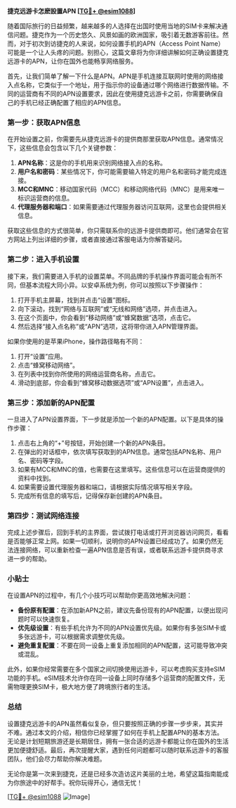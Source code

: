 **捷克远游卡怎麽設置APN [[TG💪+ @esim1088](https://t.me/s/esim1088)]**

随着国际旅行的日益频繁，越来越多的人选择在出国时使用当地的SIM卡来解决通信问题。捷克作为一个历史悠久、风景如画的欧洲国家，吸引着无数游客前往。然而，对于初次到访捷克的人来说，如何设置手机的APN（Access Point Name）可能是一个让人头疼的问题。别担心，这篇文章将为你详细讲解如何正确设置捷克远游卡的APN，让你在国外也能畅享网络服务。

首先，让我们简单了解一下什么是APN。APN是手机连接互联网时使用的网络接入点名称，它类似于一个地址，用于指示你的设备通过哪个网络进行数据传输。不同的运营商有不同的APN设置要求，因此在使用捷克远游卡之前，你需要确保自己的手机已经正确配置了相应的APN信息。

### 第一步：获取APN信息

在开始设置之前，你需要先从捷克远游卡的提供商那里获取APN信息。通常情况下，这些信息会包含以下几个关键参数：

1. **APN名称**：这是你的手机用来识别网络接入点的名称。
2. **用户名和密码**：某些情况下，你可能需要输入特定的用户名和密码才能完成连接。
3. **MCC和MNC**：移动国家代码（MCC）和移动网络代码（MNC）是用来唯一标识运营商的信息。
4. **代理服务器和端口**：如果需要通过代理服务器访问互联网，这里也会提供相关信息。

获取这些信息的方式很简单，你只需联系你的远游卡提供商即可。他们通常会在官方网站上列出详细的步骤，或者直接通过客服电话为你解答疑问。

### 第二步：进入手机设置

接下来，我们需要进入手机的设置菜单。不同品牌的手机操作界面可能会有所不同，但基本流程大同小异。以安卓系统为例，你可以按照以下步骤操作：

1. 打开手机主屏幕，找到并点击“设置”图标。
2. 向下滚动，找到“网络与互联网”或“无线和网络”选项，并点击进入。
3. 在这个页面中，你会看到“移动网络”或“蜂窝数据”选项，点击它。
4. 然后选择“接入点名称”或“APN”选项，这将带你进入APN管理界面。

如果你使用的是苹果iPhone，操作路径略有不同：

1. 打开“设置”应用。
2. 点击“蜂窝移动网络”。
3. 在列表中找到你所使用的网络运营商名称，点击它。
4. 滑动到底部，你会看到“蜂窝移动数据选项”或“APN设置”，点击进入。

### 第三步：添加新的APN配置

一旦进入了APN设置界面，下一步就是添加一个新的APN配置。以下是具体的操作步骤：

1. 点击右上角的“+”号按钮，开始创建一个新的APN条目。
2. 在弹出的对话框中，依次填写获取到的APN信息。通常包括APN名称、用户名、密码等字段。
3. 如果有MCC和MNC的值，也需要在这里填写。这些信息可以在运营商提供的资料中找到。
4. 如果需要设置代理服务器和端口，请根据实际情况填写相关字段。
5. 完成所有信息的填写后，记得保存新创建的APN条目。

### 第四步：测试网络连接

完成上述步骤后，回到手机的主界面，尝试拨打电话或打开浏览器访问网页，看看是否能够正常上网。如果一切顺利，说明你的APN设置已经成功了。如果仍然无法连接网络，可以重新检查一遍APN信息是否有误，或者联系远游卡提供商寻求进一步的帮助。

### 小贴士

在设置APN的过程中，有几个小技巧可以帮助你更高效地解决问题：

- **备份原有配置**：在添加新APN之前，建议先备份现有的APN配置，以便出现问题时可以快速恢复。
- **优先级设置**：有些手机允许为不同的APN设置优先级。如果你有多张SIM卡或多张远游卡，可以根据需求调整优先级。
- **避免重复配置**：不要在同一设备上重复添加相同的APN配置，这可能导致冲突或混乱。

此外，如果你经常需要在多个国家之间切换使用远游卡，可以考虑购买支持eSIM功能的手机。eSIM技术允许你在同一设备上同时存储多个运营商的配置文件，无需物理更换SIM卡，极大地方便了跨境旅行者的生活。

### 总结

设置捷克远游卡的APN虽然看似复杂，但只要按照正确的步骤一步步来，其实并不难。通过本文的介绍，相信你已经掌握了如何在手机上配置APN的基本方法。无论是计划短期旅游还是长期居住，拥有一张合适的远游卡都能让你在国外的生活更加便捷舒适。最后，再次提醒大家，遇到任何问题都可以随时联系远游卡的客服团队，他们会尽力帮助你解决难题。

无论你是第一次来到捷克，还是已经多次造访这片美丽的土地，希望这篇指南能成为你旅途中的好帮手。祝你玩得开心，通信无忧！

[[TG💪+ @esim1088](https://t.me/s/esim1088) ![Image](https://i.postimg.cc/4NQfJmqS/Snipaste-2025-05-13-00-14-12.png)]